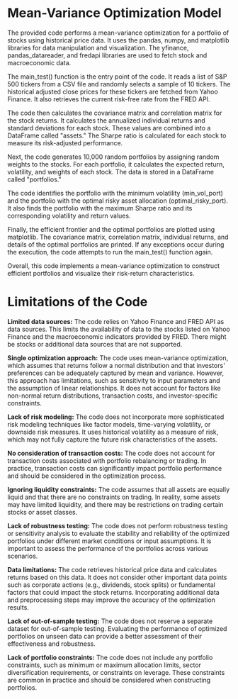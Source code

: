 # Mean-Variance Optimization Model
The provided code performs a mean-variance optimization for a portfolio of stocks using historical price data. It uses the pandas, numpy, and matplotlib libraries for data manipulation and visualization. The yfinance, pandas_datareader, and fredapi libraries are used to fetch stock and macroeconomic data.

The main_test() function is the entry point of the code. It reads a list of S&P 500 tickers from a CSV file and randomly selects a sample of 10 tickers. The historical adjusted close prices for these tickers are fetched from Yahoo Finance. It also retrieves the current risk-free rate from the FRED API.

The code then calculates the covariance matrix and correlation matrix for the stock returns. It calculates the annualized individual returns and standard deviations for each stock. These values are combined into a DataFrame called "assets." The Sharpe ratio is calculated for each stock to measure its risk-adjusted performance.

Next, the code generates 10,000 random portfolios by assigning random weights to the stocks. For each portfolio, it calculates the expected return, volatility, and weights of each stock. The data is stored in a DataFrame called "portfolios."

The code identifies the portfolio with the minimum volatility (min_vol_port) and the portfolio with the optimal risky asset allocation (optimal_risky_port). It also finds the portfolio with the maximum Sharpe ratio and its corresponding volatility and return values.

Finally, the efficient frontier and the optimal portfolios are plotted using matplotlib. The covariance matrix, correlation matrix, individual returns, and details of the optimal portfolios are printed. If any exceptions occur during the execution, the code attempts to run the main_test() function again.

Overall, this code implements a mean-variance optimization to construct efficient portfolios and visualize their risk-return characteristics.

# Limitations of the Code
**Limited data sources:** The code relies on Yahoo Finance and FRED API as data sources. This limits the availability of data to the stocks listed on Yahoo Finance and the macroeconomic indicators provided by FRED. There might be stocks or additional data sources that are not supported.

**Single optimization approach:** The code uses mean-variance optimization, which assumes that returns follow a normal distribution and that investors' preferences can be adequately captured by mean and variance. However, this approach has limitations, such as sensitivity to input parameters and the assumption of linear relationships. It does not account for factors like non-normal return distributions, transaction costs, and investor-specific constraints.

**Lack of risk modeling:** The code does not incorporate more sophisticated risk modeling techniques like factor models, time-varying volatility, or downside risk measures. It uses historical volatility as a measure of risk, which may not fully capture the future risk characteristics of the assets.

**No consideration of transaction costs:** The code does not account for transaction costs associated with portfolio rebalancing or trading. In practice, transaction costs can significantly impact portfolio performance and should be considered in the optimization process.

**Ignoring liquidity constraints:** The code assumes that all assets are equally liquid and that there are no constraints on trading. In reality, some assets may have limited liquidity, and there may be restrictions on trading certain stocks or asset classes.

**Lack of robustness testing:** The code does not perform robustness testing or sensitivity analysis to evaluate the stability and reliability of the optimized portfolios under different market conditions or input assumptions. It is important to assess the performance of the portfolios across various scenarios.

**Data limitations:** The code retrieves historical price data and calculates returns based on this data. It does not consider other important data points such as corporate actions (e.g., dividends, stock splits) or fundamental factors that could impact the stock returns. Incorporating additional data and preprocessing steps may improve the accuracy of the optimization results.

**Lack of out-of-sample testing:** The code does not reserve a separate dataset for out-of-sample testing. Evaluating the performance of optimized portfolios on unseen data can provide a better assessment of their effectiveness and robustness.

**Lack of portfolio constraints:** The code does not include any portfolio constraints, such as minimum or maximum allocation limits, sector diversification requirements, or constraints on leverage. These constraints are common in practice and should be considered when constructing portfolios.
